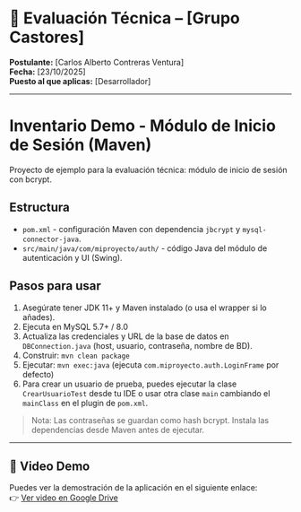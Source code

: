 # 📘 Evaluación Técnica – [Grupo Castores]
**Postulante:** [Carlos Alberto Contreras Ventura]  
**Fecha:** [23/10/2025]  
**Puesto al que aplicas:** [Desarrollador]

---

# Inventario Demo - Módulo de Inicio de Sesión (Maven)

Proyecto de ejemplo para la evaluación técnica: módulo de inicio de sesión con bcrypt.

## Estructura
- `pom.xml` - configuración Maven con dependencia `jbcrypt` y `mysql-connector-java`.
- `src/main/java/com/miproyecto/auth/` - código Java del módulo de autenticación y UI (Swing).

## Pasos para usar
1. Asegúrate tener JDK 11+ y Maven instalado (o usa el wrapper si lo añades).
2. Ejecuta en MySQL 5.7+ / 8.0
3. Actualiza las credenciales y URL de la base de datos en `DBConnection.java` (host, usuario, contraseña, nombre de BD).
4. Construir: `mvn clean package`
5. Ejecutar: `mvn exec:java` (ejecuta `com.miproyecto.auth.LoginFrame` por defecto)
6. Para crear un usuario de prueba, puedes ejecutar la clase `CrearUsuarioTest` desde tu IDE o usar otra clase `main` cambiando el `mainClass` en el plugin de `pom.xml`.

> Nota: Las contraseñas se guardan como hash bcrypt. Instala las dependencias desde Maven antes de ejecutar.

---

## 🎥 Video Demo

Puedes ver la demostración de la aplicación en el siguiente enlace:  
👉 [Ver video en Google Drive](https://drive.google.com/file/d/1QOzvpw_Jfkp2hoCD-k0Xn2_htGAQb_0o/view?usp=drive_link)
